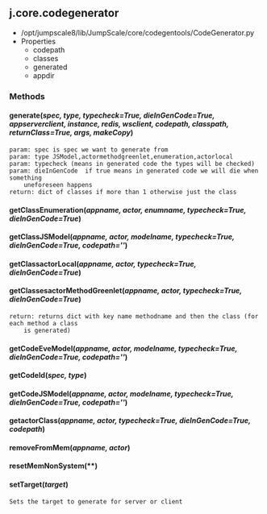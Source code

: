 <!-- toc -->
## j.core.codegenerator

- /opt/jumpscale8/lib/JumpScale/core/codegentools/CodeGenerator.py
- Properties
    - codepath
    - classes
    - generated
    - appdir

### Methods

#### generate(*spec, type, typecheck=True, dieInGenCode=True, appserverclient, instance, redis, wsclient, codepath, classpath, returnClass=True, args, makeCopy*) 

```
param: spec is spec we want to generate from
param: type JSModel,actormethodgreenlet,enumeration,actorlocal
param: typecheck (means in generated code the types will be checked)
param: dieInGenCode  if true means in generated code we will die when something
    uneforeseen happens
return: dict of classes if more than 1 otherwise just the class

```

#### getClassEnumeration(*appname, actor, enumname, typecheck=True, dieInGenCode=True*) 

#### getClassJSModel(*appname, actor, modelname, typecheck=True, dieInGenCode=True, codepath=''*) 

#### getClassactorLocal(*appname, actor, typecheck=True, dieInGenCode=True*) 

#### getClassesactorMethodGreenlet(*appname, actor, typecheck=True, dieInGenCode=True*) 

```
return: returns dict with key name methodname and then the class (for each method a class
    is generated)

```

#### getCodeEveModel(*appname, actor, modelname, typecheck=True, dieInGenCode=True, codepath=''*) 

#### getCodeId(*spec, type*) 

#### getCodeJSModel(*appname, actor, modelname, typecheck=True, dieInGenCode=True, codepath=''*) 

#### getactorClass(*appname, actor, typecheck=True, dieInGenCode=True, codepath*) 

#### removeFromMem(*appname, actor*) 

#### resetMemNonSystem(**) 

#### setTarget(*target*) 

```
Sets the target to generate for server or client

```

